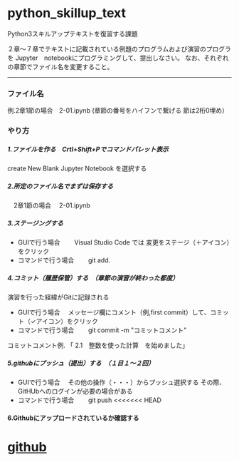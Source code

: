 # python_skillup_text
Python3スキルアップテキストを復習する課題

２章～７章でテキストに記載されている例題のプログラムおよび演習のプログラを
Jupyter　notebookにプログラミングして、提出しなさい。
なお、それぞれの章節でファイル名を変更すること。

---
### ファイル名
例.2章1節の場合　2-01.ipynb  (章節の番号をハイフンで繋げる 節は2桁0埋め）

### やり方
##### 1.ファイルを作る　Crtl+Shift+Pでコマンドパレット表示
create New Blank Jupyter Notebook を選択する

##### 2.所定のファイル名でまずは保存する
　2章1節の場合　 2-01.ipynb 
 
##### 3.ステージングする
  * GUIで行う場合　
  　Visual Studio Code では 変更をステージ（＋アイコン）をクリック
  * コマンドで行う場合 
　　git add.

##### 4.コミット（履歴保管）する　（章節の演習が終わった都度）
  演習を行った経緯がGitに記録される
  
  * GUIで行う場合　
    メッセージ欄にコメント（例,first commit）して、コミット（✓アイコン）をクリック
  * コマンドで行う場合 
　　git commit -m "コミットコメント"
  
  コミットコメント例. 「 2.1　整数を使った計算　を始めました」

##### 5.githubにプッシュ（提出）する　（１日１～２回）
  * GUIで行う場合　
    その他の操作（・・・）からプッシュ選択する
    その際、GitHUbへのログインが必要の場合がある
  * コマンドで行う場合 
　　git push
<<<<<<< HEAD

#### 6.Githubにアップロードされているか確認する
  [github](https://github.com/)
=======
  